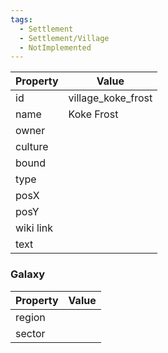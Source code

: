 ```yaml
---
tags:
  - Settlement
  - Settlement/Village
  - NotImplemented
---
```


| Property  | Value              |
| --------- | ------------------ |
| id        | village_koke_frost |
| name      | Koke Frost         |
| owner     |                    |
| culture   |                    |
| bound     |                    |
| type      |                    |
| posX      |                    |
| posY      |                    |
| wiki link |                    |
| text      |                    |

### Galaxy
| Property | Value |
| -------- | ----- |
| region   |       |
| sector   |       |
